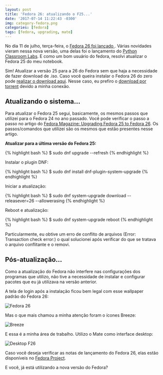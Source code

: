 ```yaml
---
layout: post
title: 'Fedora 26: atualizando o F25...'
date: '2017-07-14 11:22:43 -0300'
img: category-fedora.png
categories: [fedora]
tags: [fedora, upgrading, mate]
---
```

No dia 11 de julho, ter&ccedil;a-feira, o <a href="https://fedoramagazine.org/fedora-26-is-here/" target="_blank">Fedora 26 foi lan&ccedil;ado </a>. V&aacute;rias novidades vieram nessa nova vers&atilde;o, uma delas foi o lan&ccedil;amento do <a href="https://labs.fedoraproject.org/python-classroom/" target="_blank">Python Classroom Labs</a>. E como um bom usu&aacute;rio do fedora, resolvi atualizar o Fedora 25 do meu notebook.

Sim! Atualizar a vers&atilde;o 25 para a 26 do Fedora sem que haja a necessidade de fazer download de .iso. Caso voc&ecirc; queira instalar o Fedora 26 do zero pode <a href="https://getfedora.org/pt/" target="_blank" rel="noopener noreferrer">realizar o download aqui</a>. Nesse caso, eu prefiro o <a href="https://torrent.fedoraproject.org/torrents/" target="_blank" rel="noopener noreferrer">download por torrent</a> devido a minha conex&atilde;o.

## Atualizando o sistema...

Para atualizar o Fedora 25 segui, basicamente, os mesmos passos que utilizei para o Fedora 24 no ano passado. Voc&ecirc; pode verificar o passo a passo no artigo do <a href="https://fedoramagazine.org/upgrading-fedora-25-fedora-26/" target="_blank" rel="noopener noreferrer">Fedora Magazine: Upgrading Fedora 25 to Fedora 26</a>. Os passos/comandos que utilizei s&atilde;o os mesmos que est&atilde;o presentes nesse artigo.

<strong>Atualizar para a &uacute;ltima vers&atilde;o do Fedora 25:</strong>

{% highlight bash %}
$ sudo dnf upgrade --refresh
{% endhighlight %}

Instalar o plugin DNF:

{% highlight bash %}
$ sudo dnf install dnf-plugin-system-upgrade
{% endhighlight %}

Iniciar a atualiza&ccedil;&atilde;o:

{% highlight bash %}
$ sudo dnf system-upgrade download --releasever=26 --allowerasing
{% endhighlight %}

Reboot e atualiza&ccedil;&atilde;o:

{% highlight bash %}
$ sudo dnf system-upgrade reboot
{% endhighlight %}

Particularmente, eu obtive um erro de conflito de arquivos (Error: Transaction check error:) o qual solucionei ap&oacute;s verificar do que se tratava o arquivo conflitante e o removi.

## P&oacute;s-atualiza&ccedil;&atilde;o...

Como a atualiza&ccedil;&atilde;o do Fedora n&atilde;o interfere nas configura&ccedil;&otilde;es dos programas que utilizo, n&atilde;o tive a necessidade de instalar e configurar pacotes que eu j&aacute; utilizava na vers&atilde;o anterior.

A tela de login ap&oacute;s a instala&ccedil;&atilde;o ficou bem legal com esse wallpaper padr&atilde;o do Fedora 26:

![Fedora 26]({{site.baseurl}}/assets/img/post004/post04-f26.jpg)

Mas o que mais chamou a minha aten&ccedil;&atilde;o foram o &iacute;cones Breeze:

![Breeze]({{site.baseurl}}/assets/img/post004/post04-breeze.png)

E essa &eacute; a minha &aacute;rea de trabalho. Utilizo o Mate como interface desktop:

![Desktop F26]({{site.baseurl}}/assets/img/post004/post04-desktop.png)

Caso voc&ecirc; deseja verificar as notas de lan&ccedil;amento do Fedora 26, elas est&atilde;o dispon&iacute;veis no <a href="https://docs.fedoraproject.org/en-US/Fedora/26/html/Release_Notes/index.html" target="_blank" rel="noopener noreferrer">Fedora Project</a>.

E voc&ecirc;, j&aacute; est&aacute; utilizando a nova vers&atilde;o do Fedora?

